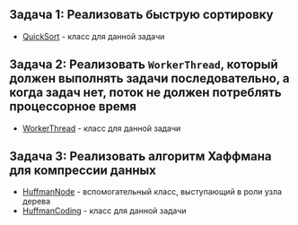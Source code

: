 ## Задача 1: Реализовать быструю сортировку
* [QuickSort](https://github.com/ProgramNotWorking/JavaHW/blob/master/app/src/main/java/com/example/javahw/QuickSort.java) - класс для данной задачи

## Задача 2: Реализовать `WorkerThread`, который должен выполнять задачи последовательно, а когда задач нет, поток не должен потреблять процессорное время
* [WorkerThread](https://github.com/ProgramNotWorking/JavaHW/blob/master/app/src/main/java/com/example/javahw/WorkerThread.java) - класс для данной задачи

## Задача 3: Реализовать алгоритм Хаффмана для компрессии данных
* [HuffmanNode](https://github.com/ProgramNotWorking/JavaHW/blob/master/app/src/main/java/com/example/javahw/huffmanalg/HuffmanNode.java) - вспомогательный класс, выступающий в роли узла дерева
* [HuffmanCoding](https://github.com/ProgramNotWorking/JavaHW/blob/master/app/src/main/java/com/example/javahw/huffmanalg/HuffmanCoding.java) - класс для данной задачи
